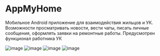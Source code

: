 # AppMyHome
 
 Мобильное Android приложение для взаимодействия жильцов и УК. Возможности просматривать новости, вести чаты, писать личные сообщения, оформлять заявки на ремонтные работы. Предусмотрен функционал работника УК
 
![image](https://user-images.githubusercontent.com/92075357/226730663-1156fe55-cb5d-4eaf-913b-ee422ccaab8e.png)
![image](https://user-images.githubusercontent.com/92075357/226730707-4f81c712-254f-4626-8d96-7bb9e05b370f.png)
![image](https://user-images.githubusercontent.com/92075357/226730843-fa2bdfe4-f75d-43e2-80e8-81c63a7d4484.png)
![image](https://user-images.githubusercontent.com/92075357/226730980-2dab0a8f-6b5c-45f7-a42c-9d73548e725c.png)
